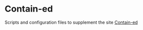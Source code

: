 # Contain-ed
 Scripts and configuration files to supplement the site [Contain-ed](https://www.cs.purdue.edu/homes/asheoran/contained/)
